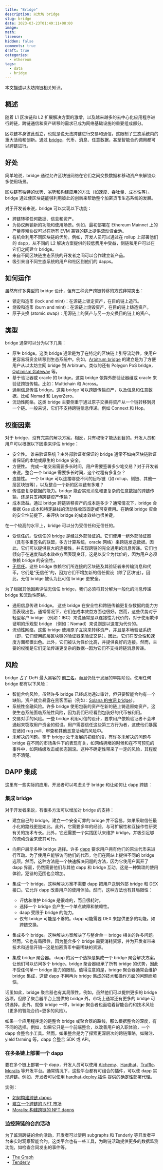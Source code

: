 ```yaml
---
title: "Bridge"
description: 以太坊 bridge
slug: bridge
date: 2023-03-23T01:49:11+08:00
image:
math:
license:
hidden: false
comments: true
draft: true
categories:
  - ethereum
tags:
  - data
  - bridge
---
```


本文描述以太坊跨链相关知识。

<!--more-->

## 概述

随着 L1 区块链和 L2 扩展解决方案的激增，以及越来越多的去中心化应用程序进行跨链，跨链通信和资产转移的需求已成为网络基础设施的重要组成部分。

区块链本身彼此孤立，也就是说无法跨链进行交易和通信，这限制了生态系统内的重大活动和创新。通过 [bridge](https://ethereum.org/en/developers/docs/bridges/)，代币、消息、任意数据，甚至智能合约调用都可以跨链进行。

## 好处

简单地说，bridge 通过允许区块链网络在它们之间交换数据和移动资产来解锁众多使用场景。

区块链有独特的优势、劣势和构建应用的方法（如速度、吞吐量、成本性等）。bridge 通过使区块链能够利用彼此的创新来帮助整个加密货币生态系统的发展。

对于开发者来说，bridge 可以实现以下功能：

- 跨链转移任何数据、信息和资产。
- 为协议解锁新的功能和使用场景。例如，最初部署在 Ethereum Mainnet 上的产量养殖协议可以在所有 EVM 兼容的链上提供流动资金池。
- 有机会利用不同区块链的优势。例如，开发人员可以通过在 rollup 上部署他们的 dapp，从不同的 L2 解决方案提供的较低费用中受益，侧链和用户可以在它们之间建立 bridge。
- 来自不同区块链生态系统的开发者之间可以合作建立新产品。
- 吸引来自不同生态系统的用户和社区到他们的 dapps。

## 如何运作

虽然有许多类型的 bridge 设计，但有三种资产跨链转移的方式非常突出：

- 锁定和造币 (lock and mint)：在源链上锁定资产，在目的链上造币。
- 烧毁和造币 (burn and mint)：在源链上烧毁资产，在目的链上铸造资产。
- 原子交换 (atomic swap)：用源链上的资产与另一方交换目的链上的资产。

## 类型

bridge 通常可以分为以下几类：

- 原生 bridge。这类 bridge 通常是为了在特定的区块链上引导流动性，使用户更容易将资金转移到生态系统中。例如，[Arbitrum bridge](https://bridge.arbitrum.io/) 的建立是为了方便用户从以太坊主网 bridge 到 Arbitrum。类似的还有 Polygon PoS bridge，[Optimism Gateway](https://app.optimism.io/bridge) 等。
- 基于验证器或 oracle 的 bridge。这类 bridge 依靠外部验证器组或 oracle 来验证跨链传输。比如：Multichain 和 Across。
- 通用信息传递 bridge。这类 bridge 可以跨链传输资产，以及信息和任意数据。比如 Nomad 和 LayerZero。
- 流动性网络。这类 bridge 主要侧重于通过原子交换将资产从一个链转移到另一个链。一般来说，它们不支持跨链信息传递。例如 Connext 和 Hop。

## 权衡因素

对于 bridge，没有完美的解决方案。相反，只有权衡才能达到目的。开发人员和用户可以根据以下因素来评估 bridge：

- 安全性。 谁来验证系统？由外部验证者保证的 bridge 通常不如由区块链验证者保证的本地或原生的 bridge 安全。
- 方便性。 完成一笔交易需要多长时间，用户需要签署多少笔交易？对于开发者来说，整合一个 bridge 需要多长时间，这个过程有多复杂？
- 连接性。 一个 bridge 可以连接哪些不同的目标链（如 rollup、侧链、其他一层区块链等），以及整合一个新的区块链有多难？
- 传递更复杂数据的能力。bridge 能否实现消息和更复杂的任意数据的跨链传输，还是只支持跨链资产传输？
- 成本效益。通过 bridge 跨链转移资产的成本是多少？通常情况下，bridge 会根据 Gas 成本和特定路线的流动性收取固定或可变费用。在确保 bridge 资金的安全性前提下，来评估 bridge 的成本效益也很关键。

在一个较高的水平上，bridge 可以分为受信任和无信任的。

- 受信任的。受信任的 bridge 是经过外部验证的。它们使用一组外部验证器（具有多重签名的联盟，多方计算系统，oracle 网络）来跨链发送数据。因此，它们可以提供巨大的连接性，并实现跨链的完全通用的消息传递。它们也倾向于在速度和成本效益方面表现良好。这是以安全为代价的，因为用户必须依赖 bridge 的安全性。
- [无信任](https://www.ethereum.cn/Thinking/trust-model)。这些 bridge 依赖它们所连接的区块链及其验证者来传输消息和代币。它们是“无信任”的，因为它们不增加新的信任假设（除了区块链）。因此，无信 bridge 被认为比可信 bridge 更安全。

为了根据其他因素评估无信任 bridge，我们必须将其分解为一般化的消息传递 bridge 和流动性网络。

- 通用信息传递 bridge。 这些 bridge 在安全性和跨链传输更复杂数据的能力方面表现出色。通常情况下，它们在成本效益方面也很好。然而，这些优势对于轻型客户 bridge （例如：IBC）来说通常是以连接性为代价的，对于使用欺诈证明的乐观型 bridge （例如：Nomad）来说则是以速度为代价的。
- 流动性网络。这些 bridge 使用原子互换来转移资产，并且是本地验证系统（即，它们使用底层区块链的验证器来验证交易）。因此，它们在安全性和速度方面都很出色。此外，它们被认为性价比高，并提供良好的连接。然而，主要的权衡是它们无法传递更复杂的数据--因为它们不支持跨链消息传递。

## 风险

bridge 占了 DeFi 最大黑客的 [前三名](https://rekt.news/leaderboard/)，而且仍处于发展的早期阶段。使用任何 bridge 都有以下风险：

- 智能合约风险。虽然许多 bridge 已经成功通过审计，但只要智能合约有一个缺陷，资产就会暴露在黑客面前（例如：[Solana 的虫洞 bridge](https://rekt.news/wormhole-rekt/)）。
- 系统性金融风险。许多 bridge 使用包装的资产在新的链上铸造原始资产。这使生态系统面临系统性风险，因为我们已经看到包装好的代币被利用。
- 交易对手的风险。一些 bridge 利用可信的设计，要求用户依赖验证者不会串通起来窃取用户资金的假设。用户需要信任这些第三方行为者，这使他们暴露在诸如 rug pull、审查和其他恶意活动的风险中。
- 未解决的问题。鉴于 bridge 处于发展的初级阶段，有许多未解决的问题与 bridge 在不同的市场条件下的表现有关，如网络拥堵的时候和在不可预见的事件中，如网络级攻击或状态回滚。这种不确定性带来了一定的风险，其程度尚不清楚。

## DAPP 集成

这里有一些实际的应用，开发者可以考虑关于 bridge 和让如何让 dapp 跨链：

### 集成 bridge

对于开发者来说，有很多方法可以增加对 bridge 的支持：

- 建立自己的 bridge。建立一个安全可靠的 bridge 并不容易，如果采取信任最小化的路线更是如此。此外，它需要多年的经验，与可扩展性和互操作性研究有关的技术专长。此外，它还需要一个实践团队来维护 bridge，并吸引足够的流动资金来使其可行。

- 向用户展示多种 bridge 选择。许多 [dapp](https://ethereum.org/en/developers/docs/dapps/) 要求用户拥有他们的原生代币来进行互动。为了使用户能够访问他们的代币，他们在网站上提供不同的 bridge 选项。然而，这种方法是一个快速解决问题的方法，因为它使用户离开了 dapp 界面，仍然需要他们与其他 dapp 和 bridge 互动。这是一种繁琐的使用体验，犯错的范围也会增加。

- 集成一个 bridge。这种解决方案不需要 dapp 把用户送到外部 bridge 和 DEX 接口。它允许 dapp 改善用户的使用体验。然而，这种方法也有其局限性：
  - 评估和维护 bridge 是很难的，而且很耗时。
  - 选择一个 bridge 会产生一个单点故障和依赖性。
  - dapp 受限于 bridge 的能力。
  - 仅有 bridge 可能是不够的。dapp 可能需要 DEX 来提供更多的功能，如跨链交换。
- 集成多个 bridge。这种解决方案解决了与整合单一 bridge 相关的许多问题。然而，它也有局限性，因为整合多个 bridge 需要消耗资源，并为开发者带来技术和通信开销--这是加密货币中最稀缺的资源。
- 集成 bridge 聚合器。 dapp 的另一个选择是集成一个 bridge 聚合解决方案，让他们可以访问多个 bridge。bridge 聚合器继承了所有 bridge 的优势，因此不受任何单一 bridge 能力的限制。值得注意的是，bridge 聚合器通常会维护 bridge 集成，这使 dapp 不用再为 bridge 集成的技术和操作方面的问题而烦恼。

话虽如此，bridge 聚合器也有其局限性。例如，虽然他们可以提供更多的 bridge 选项，但除了聚合器平台上提供的 bridge 外，市场上通常还有更多的 bridge 可供选择。此外，就像 bridge 一样，bridge 聚合者也面临着智能合约和技术风险（更多的智能合约=更多的风险）。

如果一个应用程序走的是整合 bridge 或聚合器的路线，那么根据整合的深度，有不同的选择。例如，如果它只是一个前端整合，以改善用户的入职体验，一个 dapp 会整合小工具。然而，如果整合是为了探索更深层次的跨链策略，如赌注、 yield farming 等，dapp 会整合 SDK 或 API。

### 在多条链上部署一个 dapp

要在多个链上部署一个 dapp，开发人员可以使用 [Alchemy](https://www.alchemy.com/)、[Hardhat](https://hardhat.org/)、[Truffle](https://trufflesuite.com/)、[Moralis](https://moralis.io/) 等开发平台。通常情况下，这些平台都有可组合的插件，可以使 dapp 实现跨链。例如，开发者可以使用 [hardhat-deploy 插件](https://github.com/wighawag/hardhat-deploy) 提供的确定性部署代理。

实例：

- [如何构建跨链 dapps](https://moralis.io/how-to-build-cross-chain-dapps/)
- [建立一个跨链的 NFT 市场](https://youtu.be/WZWCzsB1xUE)
- [Moralis: 构建跨链的 NFT dapps](https://www.youtube.com/watch?v=ehv70kE1QYo)

### 监控跨链的合约活动

为了监测跨链的合约活动，开发者可以使用 subgraphs 和 Tenderly 等开发者平台来实时观察智能合约。这类平台也有一些工具，为跨链活动提供更多的数据监测功能，如检查合同发出的事件等。

- [The Graph](https://thegraph.com/en/)
- [Tenderly](https://tenderly.co/)
